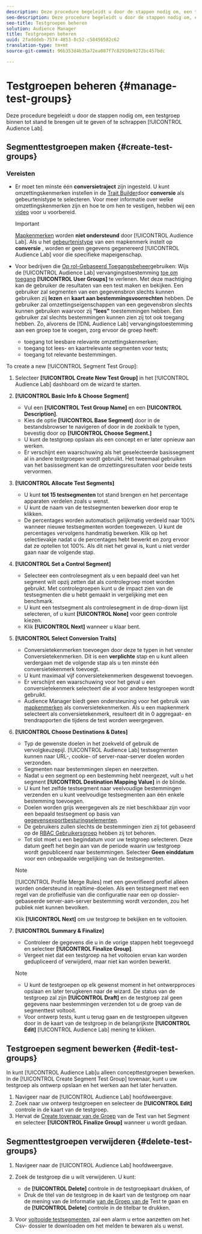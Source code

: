 ```yaml
---
description: Deze procedure begeleidt u door de stappen nodig om, een testgroep in het Laboratorium van de Auditie tot stand te brengen uit te geven of te schrappen
seo-description: Deze procedure begeleidt u door de stappen nodig om, een testgroep in het Laboratorium van de Auditie tot stand te brengen uit te geven of te schrappen
seo-title: Testgroepen beheren
solution: Audience Manager
title: Testgroepen beheren
uuid: 2fadddeb-7574-4853-8c52-c58456582c62
translation-type: tm+mt
source-git-commit: 96b353d4b35a72ea087f7c82910e9272bc457bdc

---
```



# Testgroepen beheren {#manage-test-groups}

Deze procedure begeleidt u door de stappen nodig om, een testgroep binnen tot stand te brengen uit te geven of te schrappen [!UICONTROL Audience Lab].

## Segmenttestgroepen maken {#create-test-groups}

### Vereisten

<!-- create-test-group.xml -->

* Er moet ten minste één **conversietraject** zijn ingesteld. U kunt omzettingskenmerken instellen in de [Trait Builder](../../features/traits/create-onboarded-rule-based-traits.md)door **conversie** als gebeurtenistype te selecteren. Voor meer informatie over welke omzettingskenmerken zijn en hoe te om hen te vestigen, hebben wij een [video](https://helpx.adobe.com/audience-manager/kt/using/creating-conversion-traits-feature-video-use.html) voor u voorbereid.

   >[!IMPORTANT]
   >
   >[Mapkenmerken](../../features/traits/about-folder-traits.md) worden **niet ondersteund** door [!UICONTROL Audience Lab]. Als u het [gebeurtenistype](../../features/traits/create-onboarded-rule-based-traits.md) van een mapkenmerk instelt op **conversie** , worden er geen gegevens gegenereerd [!UICONTROL Audience Lab] voor die specifieke mapeigenschap.

* Voor bedrijven die [Op rol-Gebaseerd Toegangsbeheer](../../features/administration/administration-overview.md)gebruiken: Wijs de [!UICONTROL Audience Lab] vervangingstoestemming [toe om toegang](../../features/administration/administration-overview.md#wild-card-permissions) **[!UICONTROL User Groups]** te verlenen. Met deze machtiging kan de gebruiker de resultaten van een test maken en bekijken. Een gebruiker zal segmenten van een gegevensbron slechts kunnen gebruiken zij **lezen** en **kaart aan bestemmingsvoorrechten** hebben. De gebruiker zal omzettingseigenschappen van een gegevensbron slechts kunnen gebruiken waarvoor zij **&quot;lees&quot;** toestemmingen hebben. Een gebruiker zal slechts bestemmingen kunnen zien zij tot ook toegang hebben. Zo, alvorens de [!DNL Audience Lab] vervangingstoestemming aan een groep toe te voegen, zorg ervoor de groep heeft:
   * toegang tot leesbare relevante omzettingskenmerken;
   * toegang tot lees- en kaartrelevante segmenten voor tests;
   * toegang tot relevante bestemmingen.

To create a new [!UICONTROL Segment Test Group]:

1. Selecteer **[!UICONTROL Create New Test Group]** in het [!UICONTROL Audience Lab] dashboard om de wizard te starten.
1. **[!UICONTROL Basic Info & Choose Segment]**

   * Vul een **[!UICONTROL Test Group Name]** en een **[!UICONTROL Description]**.
   * Kies de optie **[!UICONTROL Base Segment]** door in de bestandsbrowser te navigeren of door in de zoekbalk te typen, bevestig door op **[!UICONTROL Choose Segment.]**
   * U kunt de testgroep opslaan als een concept en er later opnieuw aan werken.
   * Er verschijnt een waarschuwing als het geselecteerde basissegment al in andere testgroepen wordt gebruikt. Het tweemaal gebruiken van het basissegment kan de omzettingsresultaten voor beide tests vervormen.

1. **[!UICONTROL Allocate Test Segments]**

   * U kunt **tot 15 testsegmenten** tot stand brengen en het percentage apparaten verdelen zoals u wenst.
   * U kunt de naam van de testsegmenten bewerken door erop te klikken.
   * De percentages worden automatisch gelijkmatig verdeeld naar 100% wanneer nieuwe testsegmenten worden toegewezen. U kunt de percentages vervolgens handmatig bewerken. Klik op het selectievakje nadat u de percentages hebt bewerkt en zorg ervoor dat ze optellen tot 100%. Als dit niet het geval is, kunt u niet verder gaan naar de volgende stap.

1. **[!UICONTROL Set a Control Segment]**

   * Selecteer een controlesegment als u een bepaald deel van het segment wilt opzij zetten dat als controlegroep moet worden gebruikt. Met controlegroepen kunt u de impact zien van de testsegmenten die u hebt gemaakt in vergelijking met een benchmark.
   * U kunt een testsegment als controlesegment in de drop-down lijst selecteren, of u kunt **[!UICONTROL None]** voor geen controle kiezen.
   * Klik **[!UICONTROL Next]** wanneer u klaar bent.

1. **[!UICONTROL Select Conversion Traits]**

   * Conversietekenmerken toevoegen door deze te typen in het venster Conversietekenmerken. Dit is een **verplichte** stap en u kunt alleen verdergaan met de volgende stap als u ten minste één conversietekenmerk toevoegt.
   * U kunt maximaal vijf conversietekenmerken desgewenst toevoegen.
   * Er verschijnt een waarschuwing voor het geval u een conversietekenmerk selecteert die al voor andere testgroepen wordt gebruikt.
   * Audience Manager biedt geen ondersteuning voor het gebruik van [mapkenmerken](/help/using/features/traits/about-folder-traits.md) als conversietekenmerken. Als u een mapkenmerk selecteert als conversietekenmerk, resulteert dit in 0 aggregaat- en trendrapporten die tijdens de test worden weergegeven.

1. **[!UICONTROL Choose Destinations & Dates]**

   * Typ de gewenste doelen in het zoekveld of gebruik de vervolgkeuzepijl. [!UICONTROL Audience Lab] testsegmenten kunnen naar URL-, cookie- of server-naar-server doelen worden verzonden.
   * Segmenten naar bestemmingen slepen en neerzetten.
   * Nadat u een segment op een bestemming hebt neergezet, vult u het segment **[!UICONTROL Destination Mapping Value]** in de blinde.
   * U kunt het zelfde testsegment naar veelvoudige bestemmingen verzenden en u kunt veelvoudige testsegmenten aan één enkele bestemming toevoegen.
   * Doelen worden grijs weergegeven als ze niet beschikbaar zijn voor een bepaald testsegment op basis van [gegevensexportbesturingselementen](../../features/data-export-controls.md).
   * De gebruikers zullen slechts de bestemmingen zien zij tot gebaseerd op de [RBAC Gebruikersgroep](../../features/administration/administration-overview.md) hebben zij tot behoren.
   * Tot slot moet u een begindatum voor uw testgroep selecteren. Deze datum geeft het begin aan van de periode waarin uw testgroep wordt gepubliceerd naar bestemmingen. Selecteer **Geen einddatum** voor een onbepaalde vergelijking van de testsegmenten.
   >[!NOTE]
   >
   >[!UICONTROL Profile Merge Rules] met een geverifieerd profiel alleen worden ondersteund in realtime-doelen. Als een testsegment met een regel van de profielfusie van die configuratie naar een op dossier-gebaseerde server-aan-server bestemming wordt verzonden, zou het publiek niet kunnen bevolken.

   Klik **[!UICONTROL Next]** om uw testgroep te bekijken en te voltooien.

1. **[!UICONTROL Summary & Finalize]**

   * Controleer de gegevens die u in de vorige stappen hebt toegevoegd en selecteer **[!UICONTROL Finalize Group]**.
   * Vergeet niet dat een testgroep na het voltooien ervan kan worden gedupliceerd of verwijderd, maar niet kan worden bewerkt.
   >[!NOTE]
   >* U kunt de testgroepen op elk gewenst moment in het ontwerpproces opslaan en later terugkeren naar de wizard. De status van de testgroep zal zijn **[!UICONTROL Draft]** en de testgroep zal geen gegevens naar bestemmingen verzenden tot u de groep van de segmenttest voltooit.
   >* Voor ontwerp tests, kunt u terug gaan en de testgroepen uitgeven door in de kaart van de testgroep in de belangrijkste **[!UICONTROL Edit]** [!UICONTROL Audience Lab] mening te klikken.


## Testgroepen segment bewerken {#edit-test-groups}

In kunt [!UICONTROL Audience Lab]u alleen concepttestgroepen bewerken. In de [!UICONTROL Create Segment Test Group] tovenaar, kunt u uw testgroep als ontwerp opslaan en het werken aan het later hervatten.

1. Navigeer naar de [!UICONTROL Audience Lab] hoofdweergave.
1. Zoek naar uw ontwerp testgroepen en selecteer de **[!UICONTROL Edit]** controle in de kaart van de testgroep.
1. Hervat de [Create tovenaar van de Groep](../../features/audience-lab/audience-lab-manage-test-groups.md#create-test-groups) van de Test van het Segment en selecteer **[!UICONTROL Finalize Group]** wanneer u wordt gedaan.

## Segmenttestgroepen verwijderen {#delete-test-groups}

1. Navigeer naar de [!UICONTROL Audience Lab] hoofdweergave.
1. Zoek de testgroep die u wilt verwijderen. U kunt:

   * de **[!UICONTROL Delete]** controle in de testgroepkaart drukken, of
   * Druk de titel van de testgroep in de kaart van de testgroep om naar de mening van de Informatie [van de Groep van de](../../features/audience-lab/audience-lab-information-view.md) Test te gaan en de **[!UICONTROL Delete]** controle in de titelbar te drukken.

1. Voor [voltooide testsegmenten](../../features/audience-lab/audience-lab.md#status), zal een alarm u ertoe aanzetten om het Csv- dossier te downloaden om het melden te bewaren als u wenst.
